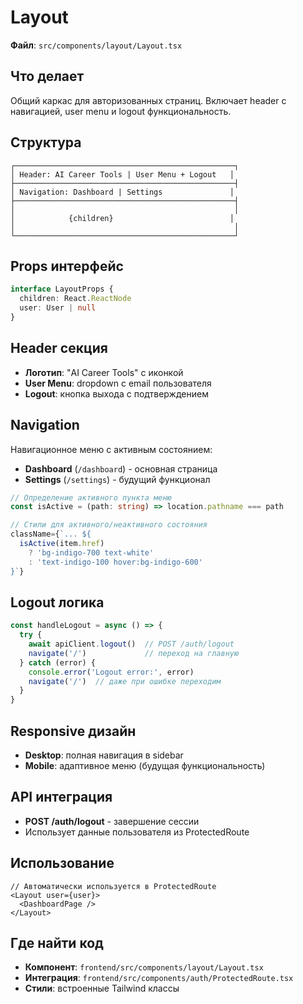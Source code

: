 # Layout

**Файл**: `src/components/layout/Layout.tsx`

## Что делает
Общий каркас для авторизованных страниц. Включает header с навигацией, user menu и logout функциональность.

## Структура
```
┌─────────────────────────────────────────────────┐
│ Header: AI Career Tools | User Menu + Logout   │
├─────────────────────────────────────────────────┤
│ Navigation: Dashboard | Settings               │
├─────────────────────────────────────────────────┤
│                                                 │
│            {children}                          │
│                                                 │
└─────────────────────────────────────────────────┘
```

## Props интерфейс
```typescript
interface LayoutProps {
  children: React.ReactNode
  user: User | null
}
```

## Header секция
- **Логотип**: "AI Career Tools" с иконкой
- **User Menu**: dropdown с email пользователя
- **Logout**: кнопка выхода с подтверждением

## Navigation
Навигационное меню с активным состоянием:
- **Dashboard** (`/dashboard`) - основная страница
- **Settings** (`/settings`) - будущий функционал

```typescript
// Определение активного пункта меню
const isActive = (path: string) => location.pathname === path

// Стили для активного/неактивного состояния
className={`... ${
  isActive(item.href) 
    ? 'bg-indigo-700 text-white' 
    : 'text-indigo-100 hover:bg-indigo-600'
}`}
```

## Logout логика
```typescript
const handleLogout = async () => {
  try {
    await apiClient.logout()  // POST /auth/logout
    navigate('/')             // переход на главную
  } catch (error) {
    console.error('Logout error:', error)
    navigate('/')  // даже при ошибке переходим
  }
}
```

## Responsive дизайн
- **Desktop**: полная навигация в sidebar
- **Mobile**: адаптивное меню (будущая функциональность)

## API интеграция
- **POST /auth/logout** - завершение сессии
- Использует данные пользователя из ProtectedRoute

## Использование
```tsx
// Автоматически используется в ProtectedRoute
<Layout user={user}>
  <DashboardPage />
</Layout>
```

## Где найти код
- **Компонент**: `frontend/src/components/layout/Layout.tsx`
- **Интеграция**: `frontend/src/components/auth/ProtectedRoute.tsx`
- **Стили**: встроенные Tailwind классы